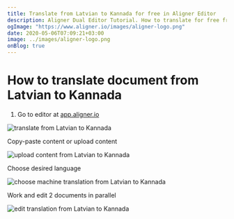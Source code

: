 ```yaml
---
title: Translate from Latvian to Kannada for free in Aligner Editor
description: Aligner Dual Editor Tutorial. How to translate for free from Latvian to Kannada. Aligner is multilingual document management platform. 
ogImage: "https://www.aligner.io/images/aligner-logo.png"
date: 2020-05-06T07:09:21+03:00
image: ../images/aligner-logo.png
onBlog: true
---
```


# How to translate document from Latvian to Kannada

1. Go to editor at [app.aligner.io](https://app.aligner.io "Aligner App web page")

![translate from Latvian to Kannada](../aligner-blank-editor.png "translate from Latvian to Kannada")

Copy-paste content or upload content

![upload content from Latvian to Kannada](../aligner-uploaded-document.png "upload content from Latvian to Kannada")

Choose desired language

![choose machine translation from Latvian to Kannada](../aligner-language-dropdown.png "choose machine translation from Latvian to Kannada")

Work and edit 2 documents in parallel

![edit translation from Latvian to Kannada](../aligner-double-sitded-editor.png "edit translation from Latvian to Kannada")

